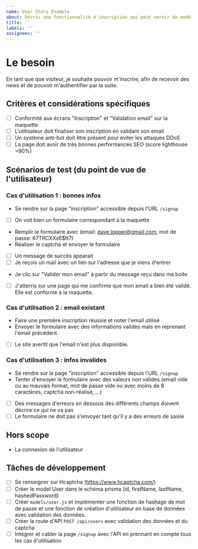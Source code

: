 ```yaml
---
name: User Story Example
about: Décris une fonctionnalité d'inscription qui peut servir de modèle à adpater
title: ''
labels: ''
assignees: ''
---
```


# Le besoin

En tant que que visiteur, je souhaite pouvoir m'inscrire, afin de recevoir des news et de pouvoir m'authentifier par la suite.

## Critères et considérations spécifiques

- [ ] Conformité aux écrans "Inscription" et "Validation email" sur la maquette
- [ ] L'utilisateur doit finaliser son inscription en validant son email
- [ ] Un système anti-bot doit être présent pour éviter les attaques DDoS
- [ ] La page doit avoir de très bonnes performances SEO (score lighthouse >90%)

## Scénarios de test (du point de vue de l'utilisateur)

### Cas d'utilisation 1 : bonnes infos

- Se rendre sur la page "inscription" accessible depuis l'URL `/signup`
- [ ] On voit bien un formulaire correspondant à la maquette
- Remplir le formulaire avec (email: dave.lopper@gmail.com, mot de passe: 67TRCXXs6$tt7)
- Réaliser le captcha et envoyer le formulaire
- [ ] Un message de succès apparait
- [ ] Je reçois un mail avec un lien sur l'adresse que je viens d'entrer
- Je clic sur "Valider mon email" à partir du message reçu dans ma boite
- [ ] J'atterris sur une page qui me confirme que mon email a bien été validé. Elle est conforme à la maquette.

### Cas d'utilisation 2 : email existant

- Faire une première inscription réussie et noter l'email utilisé
- Envoyer le formulaire avec des informations valides mais en reprenant l'email précédent.
- [ ] Le site avertit que l'email n'est plus disponible.

### Cas d'utilisation 3 : infos invalides

- Se rendre sur la page "inscription" accessible depuis l'URL `/signup`
- Tenter d'envoyer le formulaire avec des valeurs non valides (email vide ou au mauvais format, mot de passe vide ou avec moins de 8 caractères, captcha non-réalisé, ...)
- [ ] Des messages d'erreurs en dessous des différents champs doivent décrire ce qui ne va pas
- [ ] Le formulaire ne doit pas s'envoyer tant qu'il y a des erreurs de saisie

## Hors scope

- La connexion de l'utilisateur

## Tâches de développement

- [ ] Se renseigner sur Hcaptcha (https://www.hcaptcha.com/)
- [ ] Créer le model User dans le schéma prisma (id, firstName, lastName, hashedPassword)
- [ ] Créer `models/user.js` et implémenter une fonction de hashage de mot de passe et une fonction de création d'utilisateur en base de données avec validation des données.
- [ ] Créer la route d'API `POST /api/users` avec validation des données et du captcha
- [ ] Intégrer et cabler la page `/signup` avec l'API en prennant en compte tous les cas d'utilisation